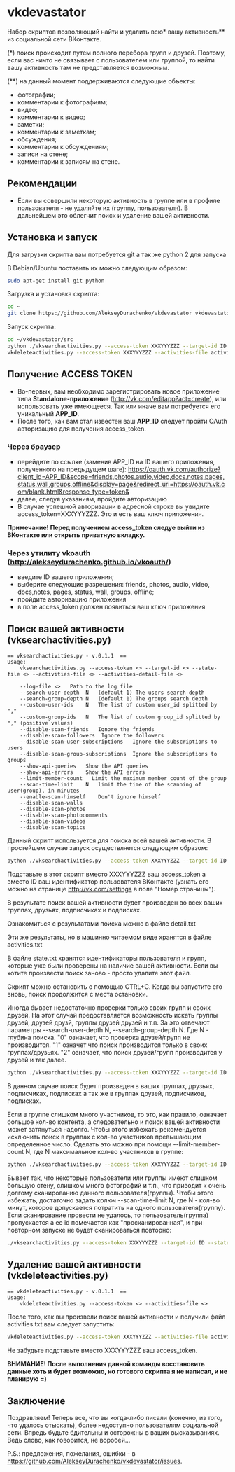 # vkdevastator
Набор скриптов позволяющий найти и удалить всю* вашу активность** из социальной сети ВКонтакте.

(*) поиск происходит путем полного перебора групп и друзей. 
Поэтому, если вас ничто не связывает с пользователем или группой, 
то найти вашу активность там не представляется возможным.

(**) на данный момент поддерживаются следующие объекты: 
- фотографии;
- комментарии к фотографиям;
- видео;
- комментарии к видео;
- заметки;
- комментарии к заметкам;
- обсуждения;
- комментарии к обсуждениям;
- записи на стене;
- комментарии к записям на стене.

## Рекомендации
* Если вы совершили некоторую активность в группе или в профиле пользователя - не удаляйте их (группу, пользователя). В дальнейшем это облегчит поиск и удаление вашей активности.

## Установка и запуск
Для загрузки скрипта вам потребуется git а так же python 2 для запуска

В Debian/Ubuntu поставить их можно следующим образом:
```bash    
sudo apt-get install git python
```

Загрузка и установка скрипта:
```bash
cd ~
git clone https://github.com/AlekseyDurachenko/vkdevastator vkdevastator
```

Запуск скрипта:
```bash
cd ~/vkdevastator/src
python ./vksearchactivities.py --access-token XXXYYYZZZ --target-id ID --state-file state.txt --activities-file activities.txt --activities-detail-file detail.txt
vkdeleteactivities.py --access-token XXXYYYZZZ --activities-file activities.txt
```

## Получение ACCESS TOKEN
* Во-первых, вам необходимо зарегистрировать новое приложение типа **Standalone-приложение** 
(http://vk.com/editapp?act=create), или использовать уже имеющееся. 
Так или иначе вам потребуется его уникальный **APP_ID**. 
* После того, как вам стал известен ваш **APP_ID** следует пройти OAuth авторизацию для получения access_token.

### Через браузер
* перейдите по ссылке (заменив APP_ID на ID вашего приложения, полученного на предыдущем шаге): https://oauth.vk.com/authorize?client_id=APP_ID&scope=friends,photos,audio,video,docs,notes,pages,status,wall,groups,offline&display=page&redirect_uri=https://oauth.vk.com/blank.html&response_type=token& 
* далее, следуя указаниям, пройдите авторизацию
* В случае успешной авторизации в адресной строке вы увидите access_token=XXXYYYZZZ. Это и есть ваш ключ приложения.
    
**Примечание! Перед получением access_token следуе выйти из ВКонтакте или открыть приватную вкладку.**

### Через утилиту vkoauth (http://alekseydurachenko.github.io/vkoauth/)
* введите ID вашего приложения;
* выберите следующие разрешения: friends, photos, audio, video, docs,notes, pages, status, wall, groups, offline;
* пройдите авторизацию приложения
* в поле access_token должен появиться ваш ключ приложения
    
## Поиск вашей активности (vksearchactivities.py)
```
== vksearchactivities.py - v.0.1.1  ==
Usage: 
    vksearchactivities.py --access-token <> --target-id <> --state-file <> --activities-file <> --activities-detail-file <>
    
    --log-file <>   Path to the log file
    --search-user-depth  N   (default 1) The users search depth
    --search-group-depth N   (default 1) The groups search depth
    --custom-user-ids    N   The list of custom user_id splitted by ","
    --custom-group-ids   N   The list of custom group_id splitted by "," (positive values)
    --disable-scan-friends   Ignore the friends
    --disable-scan-followers  Ignore the followers
    --disable-scan-user-subscriptions   Ignore the subscriptions to users
    --disable-scan-group-subscriptions  Ignore the subscriptions to groups
    --show-api-queries   Show the API queries
    --show-api-errors    Show the API errors
    --limit-member-count   Limit the maximum member count of the group
    --scan-time-limit    N   limit the time of the scanning of user(group), in minutes
    --enable-scan-himself    Don't ignore himself
    --disable-scan-walls
    --disable-scan-photos
    --disable-scan-photocomments
    --disable-scan-videos
    --disable-scan-topics
```

Данный скрипт используется для поиска всей вашей активности. В простейшем случае запуск осуществляется следующим образом:
```bash
python ./vksearchactivities.py --access-token XXXYYYZZZ --target-id ID --state-file state.txt --activities-file activities.txt --activities-detail-file detail.txt
```

Подставьте в этот скрипт вместо XXXYYYZZZ ваш access_token а вместо ID ваш идентификатор пользователя ВКонтакте
(узнать его можно на странице http://vk.com/settings в поле "Номер страницы"). 

В результате поиск вашей активности будет произведен во всех ваших группах, друзьях, подписчиках и подписках. 

Ознакомиться с результатами поиска можно в файле detail.txt

Эти же результаты, но в машинно читаемом виде хранятся в файле activities.txt

В файле state.txt хранятся идентификаторы пользователя и групп, которые уже были проверены на наличие вашей активности.
Если вы хотите произвести поиск заново - просто удалите этот файл.

Скрипт можно остановить с помощью CTRL+C. Когда вы запустите его вновь, поиск продолжится с места остановки.

Иногда бывает недостаточно проверки только своих групп и своих друзей. На этот случай предоставляется возможность
искать группы друзей, друзей друзй, группы друзей друзей и т.п. За это отвечают параметры --search-user-depth N,
--search-group-depth N. Где N - глубина поиска. "0" означает, что проверка друзей/групп не производится. "1" означет
что поиск производится только в своих группах/друзьях. "2" означает, что поиск друзей/групп производится у друзей 
и так далее.

```bash
python ./vksearchactivities.py --access-token XXXYYYZZZ --target-id ID --state-file state.txt --activities-file activities.txt --activities-detail-file detail.txt -search-user-depth 1 --search-group-depth 2
```

В данном случае поиск будет произведен в ваших группах, друзьях, подписчиках, подписках а так же в 
группах друзей, подписчиков, подписках.

Если в группе слишком много участников, то это, как правило, означает большое кол-во контента, а следовательно
и поиск вашей активности может затянуться надолго. Чтобы этого избежать рекомендуется исключить поиск в группах
с кол-во участников превышающим определенное число. Сделать это можно при помощи --limit-member-count N,
где N максимальное кол-во участников в группе:
```bash
python ./vksearchactivities.py --access-token XXXYYYZZZ --target-id ID --state-file state.txt --activities-file activities.txt --activities-detail-file detail.txt --search-user-depth 1 --search-group-depth 2 --limit-member-count 1000
```

Бывает так, что некоторые пользователи или группы имеют слишком большую стену,
слишком много фотографий и т.п., что приводит к очень долгому сканированию
данного пользователя(группы). Чтобы этого избежать, достаточно задать 
колюч --scan-time-limit N, где N - кол-во минут, которое допускается потратить
на одного пользователя(группу). Если сканирование провести не удалось, то
пользователь(группа) пропускается а ее id помечается как "просканированная",
и при повторном запуске не будет сканироваться повторно:
```bash
./vksearchactivities.py --access-token XXXYYYZZZ --target-id ID --state-file state.txt --activities-file activities.txt --activities-detail-file detail.txt --search-user-depth 0 --search-group-depth 0 --enable-scan-himself --disable-scan-photos --disable-scan-photocomments --disable-scan-videos --disable-scan-topics
```

## Удаление вашей активности (vkdeleteactivities.py)
```
== vkdeleteactivities.py - v.0.1.1  ==
Usage: 
    vkdeleteactivities.py --access-token <> --activities-file <>
```

После того, как вы произвели поиск вашей активности и получили файл activities.txt вам следует запустить:
```bash
vkdeleteactivities.py --access-token XXXYYYZZZ --activities-file activities.txt
```
    
Не забудьте подставьте вместо XXXYYYZZZ ваш access_token.

**ВНИМАНИЕ! После выполнения данной команды восстановить данные хоть и будет возможно,
но готового скрипта я не написал, и не планирую =)**

## Заключение
Поздравляем! Теперь все, что вы когда-либо писали (конечно, из того, что удалось отыскать), более недоступно
пользователям социальной сети. Впредь будьте бдительны и осторожны в ваших высказываниях. Ведь
слово, как говорится, не воробей...

P.S.: предложения, пожелания, ошибки - в https://github.com/AlekseyDurachenko/vkdevastator/issues.
